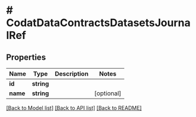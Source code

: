 # # CodatDataContractsDatasetsJournalRef

## Properties

Name | Type | Description | Notes
------------ | ------------- | ------------- | -------------
**id** | **string** |  |
**name** | **string** |  | [optional]

[[Back to Model list]](../../README.md#models) [[Back to API list]](../../README.md#endpoints) [[Back to README]](../../README.md)
